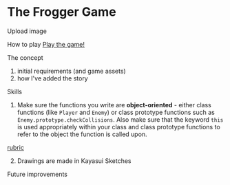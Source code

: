 # The Frogger Game

Upload image

How to play
[Play the game!](https://tinylittlemaggie.github.io/The-Frogger-Game)

The concept
1. initial requirements (and game assets)
2. how I've added the story

Skills

1. Make sure the functions you write are **object-oriented** - either class functions (like `Player` and `Enemy`) or class prototype functions such as `Enemy.prototype.checkCollisions`. Also make sure that the keyword `this` is used appropriately within your class and class prototype functions to refer to the object the function is called upon.

[rubric](https://review.udacity.com/#!/rubrics/15/view)

2. Drawings are made in Kayasui Sketches

Future improvements
